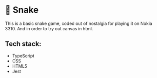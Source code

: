# 🐍 Snake

This is a basic snake game, coded out of nostalgia for playing it on Nokia 3310.
And in order to try out canvas in html.

## Tech stack:

- TypeScript
- CSS
- HTML5
- Jest
